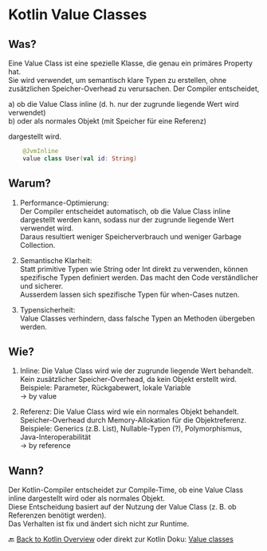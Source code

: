 # Kotlin Value Classes

## Was?

Eine Value Class ist eine spezielle Klasse, die genau ein primäres Property hat.<br>
Sie wird verwendet, um semantisch klare Typen zu erstellen, ohne zusätzlichen Speicher-Overhead zu verursachen. 
Der Compiler entscheidet,<br>

a) ob die Value Class inline (d. h. nur der zugrunde liegende Wert wird verwendet)<br>
b) oder als normales Objekt (mit Speicher für eine Referenz)

dargestellt wird.

```kotlin
    @JvmInline
    value class User(val id: String)
```

## Warum?

1. Performance-Optimierung:<br>
Der Compiler entscheidet automatisch, ob die Value Class inline dargestellt werden kann, sodass nur der zugrunde liegende Wert verwendet wird.<br>
Daraus resultiert weniger Speicherverbrauch und weniger Garbage Collection.
      
2. Semantische Klarheit:<br>
Statt primitive Typen wie String oder Int direkt zu verwenden, können spezifische Typen definiert werden.
Das macht den Code verständlicher und sicherer.<br>
Ausserdem lassen sich spezifische Typen für when-Cases nutzen.
      
3. Typensicherheit:<br>
Value Classes verhindern, dass falsche Typen an Methoden übergeben werden.

## Wie?

1. Inline:
Die Value Class wird wie der zugrunde liegende Wert behandelt.<br>
Kein zusätzlicher Speicher-Overhead, da kein Objekt erstellt wird.<br>
Beispiele: Parameter, Rückgabewert, lokale Variable<br>
-> by value<br>       

2. Referenz:
Die Value Class wird wie ein normales Objekt behandelt.<br>
Speicher-Overhead durch Memory-Allokation für die Objektreferenz.<br>
Beispiele: Generics (z.B. List<T>), Nullable-Typen (?), Polymorphismus, Java-Interoperabilität<br>
-> by reference

## Wann?

Der Kotlin-Compiler entscheidet zur Compile-Time, ob eine Value Class inline dargestellt wird oder als normales Objekt. <br>
Diese Entscheidung basiert auf der Nutzung der Value Class (z. B. ob Referenzen benötigt werden).<br>
Das Verhalten ist fix und ändert sich nicht zur Runtime.<br>

🔙 [Back to Kotlin Overview](../README.md) oder direkt zur Kotlin Doku: [Value classes](https://kotlinlang.org/docs/inline-classes.html) 
